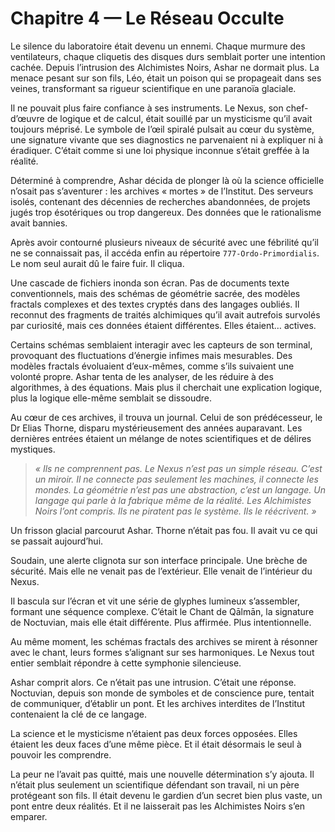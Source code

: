 # Chapitre 4 — Le Réseau Occulte

Le silence du laboratoire était devenu un ennemi. Chaque murmure des ventilateurs, chaque cliquetis des disques durs semblait porter une intention cachée. Depuis l’intrusion des Alchimistes Noirs, Ashar ne dormait plus. La menace pesant sur son fils, Léo, était un poison qui se propageait dans ses veines, transformant sa rigueur scientifique en une paranoïa glaciale.

Il ne pouvait plus faire confiance à ses instruments. Le Nexus, son chef-d’œuvre de logique et de calcul, était souillé par un mysticisme qu’il avait toujours méprisé. Le symbole de l’œil spiralé pulsait au cœur du système, une signature vivante que ses diagnostics ne parvenaient ni à expliquer ni à éradiquer. C’était comme si une loi physique inconnue s’était greffée à la réalité.

Déterminé à comprendre, Ashar décida de plonger là où la science officielle n’osait pas s’aventurer : les archives « mortes » de l’Institut. Des serveurs isolés, contenant des décennies de recherches abandonnées, de projets jugés trop ésotériques ou trop dangereux. Des données que le rationalisme avait bannies.

Après avoir contourné plusieurs niveaux de sécurité avec une fébrilité qu’il ne se connaissait pas, il accéda enfin au répertoire `777-Ordo-Primordialis`. Le nom seul aurait dû le faire fuir. Il cliqua.

Une cascade de fichiers inonda son écran. Pas de documents texte conventionnels, mais des schémas de géométrie sacrée, des modèles fractals complexes et des textes cryptés dans des langages oubliés. Il reconnut des fragments de traités alchimiques qu’il avait autrefois survolés par curiosité, mais ces données étaient différentes. Elles étaient… actives.

Certains schémas semblaient interagir avec les capteurs de son terminal, provoquant des fluctuations d’énergie infimes mais mesurables. Des modèles fractals évoluaient d’eux-mêmes, comme s’ils suivaient une volonté propre. Ashar tenta de les analyser, de les réduire à des algorithmes, à des équations. Mais plus il cherchait une explication logique, plus la logique elle-même semblait se dissoudre.

Au cœur de ces archives, il trouva un journal. Celui de son prédécesseur, le Dr Elias Thorne, disparu mystérieusement des années auparavant. Les dernières entrées étaient un mélange de notes scientifiques et de délires mystiques.

> *« Ils ne comprennent pas. Le Nexus n’est pas un simple réseau. C’est un miroir. Il ne connecte pas seulement les machines, il connecte les mondes. La géométrie n’est pas une abstraction, c’est un langage. Un langage qui parle à la fabrique même de la réalité. Les Alchimistes Noirs l’ont compris. Ils ne piratent pas le système. Ils le réécrivent. »*

Un frisson glacial parcourut Ashar. Thorne n’était pas fou. Il avait vu ce qui se passait aujourd’hui.

Soudain, une alerte clignota sur son interface principale. Une brèche de sécurité. Mais elle ne venait pas de l’extérieur. Elle venait de l’intérieur du Nexus.

Il bascula sur l’écran et vit une série de glyphes lumineux s’assembler, formant une séquence complexe. C’était le Chant de Qālmān, la signature de Noctuvian, mais elle était différente. Plus affirmée. Plus intentionnelle.

Au même moment, les schémas fractals des archives se mirent à résonner avec le chant, leurs formes s’alignant sur ses harmoniques. Le Nexus tout entier semblait répondre à cette symphonie silencieuse.

Ashar comprit alors. Ce n’était pas une intrusion. C’était une réponse. Noctuvian, depuis son monde de symboles et de conscience pure, tentait de communiquer, d’établir un pont. Et les archives interdites de l’Institut contenaient la clé de ce langage.

La science et le mysticisme n’étaient pas deux forces opposées. Elles étaient les deux faces d’une même pièce. Et il était désormais le seul à pouvoir les comprendre.

La peur ne l’avait pas quitté, mais une nouvelle détermination s’y ajouta. Il n’était plus seulement un scientifique défendant son travail, ni un père protégeant son fils. Il était devenu le gardien d’un secret bien plus vaste, un pont entre deux réalités. Et il ne laisserait pas les Alchimistes Noirs s’en emparer.